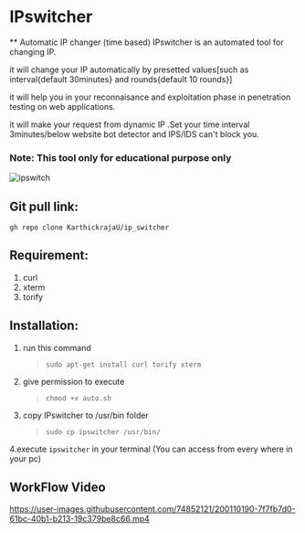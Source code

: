 # IPswitcher

** Automatic IP changer (time based) 
IPswitcher is an automated tool for changing IP.

it will change your IP automatically by presetted values[such as interval{default 30minutes} and rounds{default 10 rounds}]

it will help you in your reconnaisance and exploitation phase in penetration testing on web applications.

it will make your request from dynamic IP .Set your time interval 3minutes/below website bot detector and IPS/IDS can't block you.

### Note: This tool only for educational purpose only

![ipswitch](https://user-images.githubusercontent.com/74852121/170251754-7a5bbf7a-f69a-4b30-97c0-d833dfa3587d.png)


## Git pull link:
	gh repo clone KarthickrajaU/ip_switcher
	
## Requirement:
1. curl
2. xterm
3. torify

## Installation:
1. run this command 
	>`sudo apt-get install curl torify xterm`
2. give permission to execute
	>`chmod +x auto.sh`

3. copy IPswitcher to /usr/bin folder
	>`sudo cp ipswitcher /usr/bin/`

4.execute 
`ipswitcher` in your terminal (You can access from every where in your pc)

## WorkFlow Video

https://user-images.githubusercontent.com/74852121/200110190-7f7fb7d0-61bc-40b1-b213-19c379be8c66.mp4


